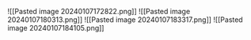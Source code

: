 
![[Pasted image 20240107172822.png]]
![[Pasted image 20240107180313.png]]
![[Pasted image 20240107183317.png]]
![[Pasted image 20240107184105.png]]

